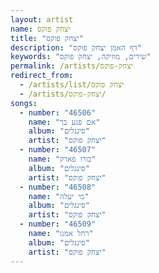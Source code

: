 ```yaml
---
layout: artist
name: יצחק פוקס
title: "יצחק פוקס"
description: "דף האמן יצחק פוקס"
keywords: "שירים, מוזיקה, יצחק פוקס"
permalink: /artists/יצחק-פוקס
redirect_from:
  - /artists/list/יצחק פוקס
  - /artists/יצחק-פוקס/
songs:
  - number: "46506"
    name: "אם פגע בך"
    album: "סינגלים"
    artist: "יצחק פוקס"
  - number: "46507"
    name: "בורו פארק"
    album: "סינגלים"
    artist: "יצחק פוקס"
  - number: "46508"
    name: "מי יעלה"
    album: "סינגלים"
    artist: "יצחק פוקס"
  - number: "46509"
    name: "רחל אמנו"
    album: "סינגלים"
    artist: "יצחק פוקס"
---
```

